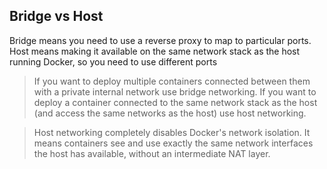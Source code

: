 ---
---

## Bridge vs Host

Bridge means you need to use a reverse proxy to map to particular ports. Host means making it available on the same network stack as the host running Docker, so you need to use different ports

> If you want to deploy multiple containers connected between them with a private internal network use bridge networking. If you want to deploy a container connected to the same network stack as the host (and access the same networks as the host) use host networking.

> Host networking completely disables Docker's network isolation. It means containers see and use exactly the same network interfaces the host has available, without an intermediate NAT layer.